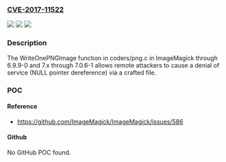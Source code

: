 ### [CVE-2017-11522](https://cve.mitre.org/cgi-bin/cvename.cgi?name=CVE-2017-11522)
![](https://img.shields.io/static/v1?label=Product&message=n%2Fa&color=blue)
![](https://img.shields.io/static/v1?label=Version&message=n%2Fa&color=blue)
![](https://img.shields.io/static/v1?label=Vulnerability&message=n%2Fa&color=brighgreen)

### Description

The WriteOnePNGImage function in coders/png.c in ImageMagick through 6.9.9-0 and 7.x through 7.0.6-1 allows remote attackers to cause a denial of service (NULL pointer dereference) via a crafted file.

### POC

#### Reference
- https://github.com/ImageMagick/ImageMagick/issues/586

#### Github
No GitHub POC found.

